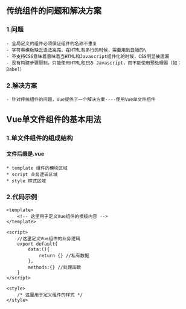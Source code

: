 ## 传统组件的问题和解决方案
### 1.问题
    - 全局定义的组件必须保证组件的名称不重复
    - 字符串模板缺乏语法高亮，在HTML有多行的时候，需要用到丑陋的\
    - 不支持CSS意味着意味着当HTML和Javascript组件化的时候，CSS明显被遗漏
    - 没有构建步骤限制，只能使用HTML和ES5 Javascript，而不能使用预处理器（如：Babel）
### 2.解决方案
    - 针对传统组件的问题，Vue提供了一个解决方案----使用Vue单文件组件

## Vue单文件组件的基本用法
### 1.单文件组件的组成结构
#### 文件后缀是.vue
    * template 组件的模块区域
    * script 业务逻辑区域
    * style 样式区域
### 2.代码示例
```
<template>
    <!-- 这里用于定义Vue组件的模板内容 -->
</template>

<script>
    //这里定义Vue组件的业务逻辑
    export default{
        data:(){
            return {} //私有数据
        },
        methods:{} //处理函数
    }
</script>

<style>
    /* 这里用于定义组件的样式 */
</style>
```